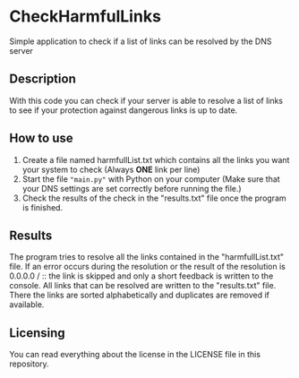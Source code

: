 # CheckHarmfulLinks

Simple application to check if a list of links can be resolved by the DNS server

## Description

With this code you can check if your server is able to resolve a list of links to see if your protection against dangerous links is up to date.

## How to use

1. Create a file named harmfullList.txt which contains all the links you want your system to check (Always **ONE** link per line)
2. Start the file ```"main.py"``` with Python on your computer (Make sure that your DNS settings are set correctly before running the file.)
3. Check the results of the check in the "results.txt" file once the program is finished.

## Results

The program tries to resolve all the links contained in the "harmfullList.txt" file.
If an error occurs during the resolution or the result of the resolution is 0.0.0.0 / :: the link is skipped and only a short feedback is written to the console.
All links that can be resolved are written to the "results.txt" file. There the links are sorted alphabetically and duplicates are removed if available. 

## Licensing

You can read everything about the license in the LICENSE file in this repository.
